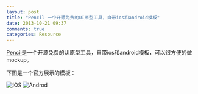 ```yaml
---
layout: post
title: "Pencil-一个开源免费的UI原型工具，自带ios和android模板"
date: 2013-10-21 09:37
comments: true
categories: Resource
---
```


[Pencil](http://pencil.evolus.vn/)是一个开源免费的UI原型工具，自带ios和android模板，可以很方便的做mockup。

下图是一个官方展示的模板：

![IOS](http://pencil.evolus.vn/images/stencils/ios-hifi.png)  ![Androd](http://pencil.evolus.vn/images/stencils/android4.png)
